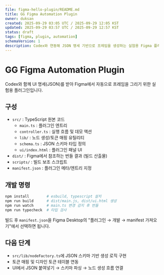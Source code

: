 ```yaml
---
file: figma-hello-plugin/README.md
title: GG Figma Automation Plugin
owner: duksan
created: 2025-09-29 03:05 UTC / 2025-09-29 12:05 KST
updated: 2025-09-29 03:57 UTC / 2025-09-29 12:57 KST
status: draft
tags: [figma, plugin, automation]
schemaVersion: 1
description: Codex와 연동해 JSON 명세 기반으로 프레임을 생성하는 실험용 Figma 플러그인 보일러플레이트
---
```


# GG Figma Automation Plugin

Codex와 함께 UI 명세(JSON)를 받아 Figma에서 자동으로 프레임을 그리기 위한 실험용 플러그인입니다.

## 구성

- `src/` : TypeScript 원본 코드
  - `main.ts` : 플러그인 엔트리
  - `controller.ts` : 실행 흐름 및 데모 액션
  - `lib/` : 노드 생성/토큰 매핑 유틸리티
  - `schema.ts` : JSON 스키마 타입 정의
  - `ui/index.html` : 플러그인 패널 UI
- `dist/` : Figma에서 참조하는 번들 결과 (빌드 산출물)
- `scripts/` : 빌드 보조 스크립트
- `manifest.json` : 플러그인 메타/엔트리 지정

## 개발 명령

```bash
npm install        # esbuild, typescript 설치
npm run build      # dist/main.js, dist/ui.html 생성
npm run watch      # main.ts 변경 감지 후 번들
npm run typecheck  # 타입 검사
```

빌드 후 `manifest.json`을 Figma Desktop의 "플러그인 → 개발 → manifest 가져오기"에서 선택하면 됩니다.

## 다음 단계

- `src/lib/nodeFactory.ts`에 JSON 스키마 기반 생성 로직 구현
- 토큰 매핑 및 디자인 토큰 테이블 연동
- UI에서 JSON 붙여넣기 → 스키마 파싱 → 노드 생성 흐름 연결

